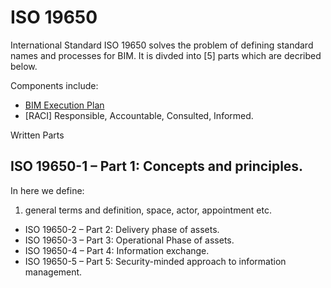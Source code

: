 # ISO 19650

International Standard ISO 19650 solves the problem of defining standard names and processes for BIM. It is divded into [5] parts which are decribed below.

Components include:

* [BIM Execution Plan](/Concepts/BIMExecutionPlan)
* [RACI] Responsible, Accountable, Consulted, Informed.


Written Parts

## ISO 19650-1 – Part 1: Concepts and principles.
In here we define:
1.  general terms and definition, space, actor, appointment etc.

* ISO 19650-2 – Part 2: Delivery phase of assets.
* ISO 19650-3 – Part 3: Operational Phase of assets.
* ISO 19650-4 – Part 4: Information exchange.
* ISO 19650-5 – Part 5: Security-minded approach to information management.

